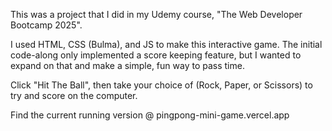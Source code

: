 This was a project that I did in my Udemy course, "The Web Developer Bootcamp 2025".



I used HTML, CSS (Bulma), and JS to make this interactive game. The initial code-along only
implemented a score keeping feature, but I wanted to expand on that and make a simple, fun way to 
pass time. 

Click "Hit The Ball", then take your choice of (Rock, Paper, or Scissors) to try and score
on the computer. 

Find the current running version @ pingpong-mini-game.vercel.app
